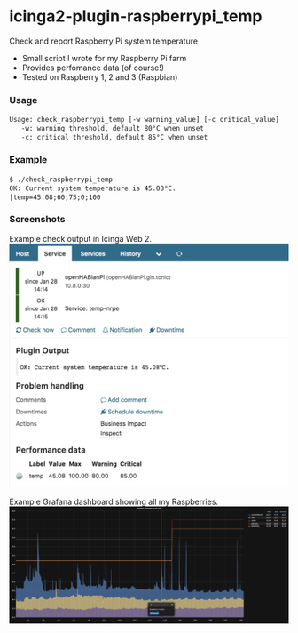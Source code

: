 # icinga2-plugin-raspberrypi_temp
Check and report Raspberry Pi system temperature

* Small script I wrote for my Raspberry Pi farm
* Provides perfomance data (of course!)
* Tested on Raspberry 1, 2 and 3 (Raspbian)

### Usage
```
Usage: check_raspberrypi_temp [-w warning_value] [-c critical_value]
   -w: warning threshold, default 80°C when unset
   -c: critical threshold, default 85°C when unset
```

### Example
```
$ ./check_raspberrypi_temp
OK: Current system temperature is 45.08°C.
|temp=45.08;60;75;0;100
```

### Screenshots
Example check output in Icinga Web 2.
![Raspberry Temp in Icinga Web 2](img/raspberry_temp-IcingaWeb2.jpg)

Example Grafana dashboard showing all my Raspberries.
![Raspberry Temp in Grafana](img/raspberry_temp-Grafana.jpg)


